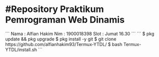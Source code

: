 <h1> #Repository Praktikum Pemrograman Web Dinamis </h1>
```
Nama  : Alfian Hakim
Nim   : 1900018398
Slot  : Jumat 16.30
```
```
$ pkg update && pkg upgrade
$ pkg install -y git
$ git clone https://github.com/alfianhakim93/Termux-YTDL/
$ bash Termux-YTDL/install.sh
```
